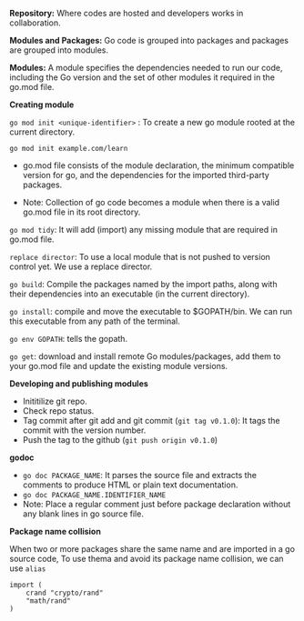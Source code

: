 **Repository:** Where codes are hosted and developers works in collaboration.

**Modules and Packages:** Go code is grouped into packages and packages are grouped into modules.

**Modules:** A module specifies the dependencies needed to run our code, including the Go version and the set of other modules it required in the go.mod file.

**Creating module**

`go mod init <unique-identifier>` : To create a new go module rooted at the current directory.

`go mod init example.com/learn`

* go.mod file consists of the module declaration, the minimum compatible version for go, and the dependencies for the imported third-party packages.

* Note: Collection of go code becomes a module when there is a valid go.mod file in its root directory.

`go mod tidy`: It will add (import) any missing module that are required in go.mod file.

`replace director`: To use a local module that is not pushed to version control yet. We use a replace director.

`go build`: Compile the packages named by the import paths, along with their dependencies into an executable (in the current directory).

`go install`: compile and move the executable to $GOPATH/bin. We can run this executable from any path of the terminal.

`go env GOPATH`: tells the gopath.

`go get`: download and install remote Go modules/packages, add them to your go.mod file and update the existing module versions.

**Developing and publishing modules**

* Inititilize git repo.
* Check repo status.
* Tag commit after git add and git commit (`git tag v0.1.0`): It tags the commit with the version number.
* Push the tag to the github (`git push origin v0.1.0`)

**godoc**

* `go doc PACKAGE_NAME`: It parses the source file and extracts the comments to produce HTML or plain text documentation.
* `go doc PACKAGE_NAME.IDENTIFIER_NAME`
* Note: Place a regular comment just before package declaration without any blank lines in go source file.

**Package name collision**

When two or more packages share the same name and are imported in a go source code, To use thema and avoid its package name collision, we can use `alias`

```
import (
    crand "crypto/rand"
    "math/rand"
)
```